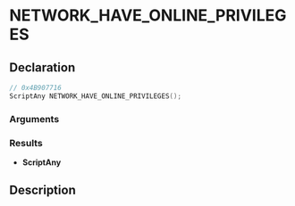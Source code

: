# NETWORK_HAVE_ONLINE_PRIVILEGES

## Declaration
```cpp
// 0x4B907716
ScriptAny NETWORK_HAVE_ONLINE_PRIVILEGES();
```

### Arguments

### Results
- **ScriptAny**

## Description
